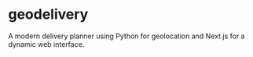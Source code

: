 # geodelivery
A modern delivery planner using Python for geolocation and Next.js for a dynamic web interface.
